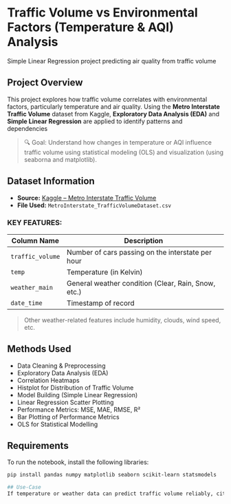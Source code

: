 # Traffic Volume vs Environmental Factors (Temperature & AQI) Analysis
Simple Linear Regression project predicting air quality from traffic volume

## Project Overview
This project explores how traffic volume correlates with environmental factors, particularly temperature and air quality. Using the **Metro Interstate Traffic Volume** dataset from Kaggle, **Exploratory Data Analysis (EDA)** and **Simple Linear Regression** are applied to identify patterns and dependencies

> 🔍 Goal: Understand how changes in temperature or AQI influence traffic volume using statistical modeling (OLS) and visualization (using seaborna and matplotlib).


## Dataset Information

- **Source:** [Kaggle – Metro Interstate Traffic Volume](https://www.kaggle.com)
- **File Used:** `MetroInterstate_TrafficVolumeDataset.csv`

### KEY FEATURES:
| Column Name        | Description                                           |
|--------------------|-------------------------------------------------------|
| `traffic_volume`   | Number of cars passing on the interstate per hour     |
| `temp`             | Temperature (in Kelvin)                               |
| `weather_main`     | General weather condition (Clear, Rain, Snow, etc.)   |
| `date_time`        | Timestamp of record                                   |

> Other weather-related features include humidity, clouds, wind speed, etc.


## Methods Used
- Data Cleaning & Preprocessing
- Exploratory Data Analysis (EDA)
- Correlation Heatmaps
- Histplot for Distribution of Traffic Volume
- Model Building (Simple Linear Regression)
- Linear Regression Scatter Plotting
- Performance Metrics: MSE, MAE, RMSE, R²
- Bar Plotting of Performance Metrics
- OLS for Statistical Modelling


## Requirements

To run the notebook, install the following libraries:

```bash
pip install pandas numpy matplotlib seaborn scikit-learn statsmodels

## Use-Case
If temperature or weather data can predict traffic volume reliably, city planners can optimize road maintenance schedules, adjust signal timings, or issue congestion warnings in advance
